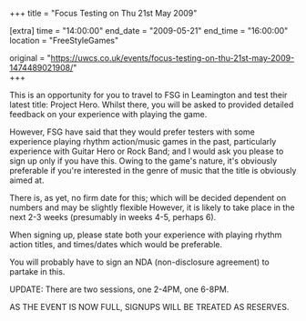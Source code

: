 +++
title = "Focus Testing on Thu 21st May 2009"

[extra]
time = "14:00:00"
end_date = "2009-05-21"
end_time = "16:00:00"
location = "FreeStyleGames"

original = "https://uwcs.co.uk/events/focus-testing-on-thu-21st-may-2009-1474489021908/"    
+++

This is an opportunity for you to travel to FSG in Leamington and test their latest title: Project Hero. Whilst there, you will be asked to provided detailed feedback on your experience with playing the game.

However, FSG have said that they would prefer testers with some experience playing rhythm action/music games in the past, particularly experience with Guitar Hero or Rock Band; and I would ask you please to sign up only if you have this. Owing to the game's nature, it's obviously preferable if you're interested in the genre of music that the title is obviously aimed at.

There is, as yet, no firm date for this; which will be decided dependent on numbers and may be slightly flexible However, it is likely to take place in the next 2-3 weeks (presumably in weeks 4-5, perhaps 6).

When signing up, please state both your experience with playing rhythm action titles, and times/dates which would be preferable.

You will probably have to sign an NDA (non-disclosure agreement) to partake in this.

UPDATE: There are two sessions, one 2-4PM, one 6-8PM.

AS THE EVENT IS NOW FULL, SIGNUPS WILL BE TREATED AS RESERVES.

